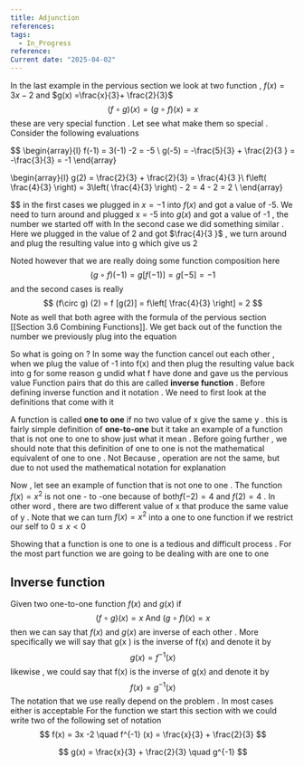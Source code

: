 ```yaml
---
title: Adjunction
references: 
tags:
  - In_Progress
reference: 
Current date: "2025-04-02"
---
```

In the last example in the pervious section we look at two function , $f(x) =3x -  2$ and $g(x) =\frac{x}{3}+ \frac{2}{3}$ 
$$
\left(f\circ g\right)\left(x\right)=\left(g\circ f\right)\left(x\right)=x
$$
these are very special function  . Let see what make them so special . Consider the following evaluations   


$$
\begin{array}{l}
f(-1) = 3(-1) -2  =  -5    \\
g(-5) = -\frac{5}{3} +  \frac{2}{3 }  = -\frac{3}{3}  =  -1 
\end{array}

$$
$$
\begin{array}{l}
 g(2) = \frac{2}{3} + \frac{2}{3}  = \frac{4}{3 }\\
f\left( \frac{4}{3} \right) = 3\left( \frac{4}{3} \right) - 2 =  4 - 2  = 2  \\
\end{array}

$$
in the first cases we plugged in $x = -1$ into $f(x)$ and got a value of -5. We need to turn around and plugged x =  -5 into $g(x)$  and got a  value of  -1 , the number we started off with 
In the second case we did something similar . Here we plugged in the value of 2 and got $\frac{4}{3 }$ , we turn around and plug the resulting value into g which give us 2 

Noted however that we are really doing some function composition here 
$$
(g\circ f) (-1 ) =  g[f(-1)]  = g[-5]  = -1 
$$
and the second cases is really  
$$
(f\circ g) (2)   = f [g(2)]  = f\left[ \frac{4}{3} \right]  = 2  
$$
Note as well that both agree with the formula of the pervious section  [[Section 3.6  Combining Functions]]. We get back out of the function the number we previously  plug  into the equation 

So what is going on ? In some way the function cancel out each other , when we plug the value of -1 into f(x) and then plug the resulting value back into  g  for some reason g undid what f have done and gave us the pervious value 
Function pairs that do this  are called **inverse function** . Before defining inverse function and it notation . We need to first look at the definitions  that come with it 

A function is called  **one to one** if no two value of x give the same y .  this is fairly simple definition of **one-to-one**  but it take an example of a function that is not one to one to show just what it mean . Before going further , we should note that this definition of one to one is not the  mathematical equivalent of one to one . Not  Because , operation are not the same, but due to    not used the mathematical notation for explanation 

Now , let see an example of function that is not one to one . The function $f(x) =  x^2$  is not  one - to -one because of both$f(-2) =4$ and $f( 2)= 4$ . In other word , there are two different value of  x that produce the same value of y . Note that we can turn $f(x) =x^2$ into  a one to one function if we restrict our self to $0\leq x<0$ 

Showing that a function is one to one is a tedious and difficult process . For the most part function we are going to be dealing with are one to one 


##  Inverse function 
Given  two one-to-one function $f(x) \text{ and } g(x)$ if  $$
(f \circ g)(x ) = x  \text{ And } (g\circ f)(x)  = x 
$$
then we can say that $f(x)$ and $g(x)$ are inverse of each other  . More specifically we will say that g(x ) is the inverse of f(x) and denote it by $$
g(x)  = f^{-1}(x) 
$$
likewise , we could say that f(x) is the inverse of g(x) and denote it by 
$$
f(x) = g^{-1}(x)
$$
The notation that we use really depend on the  problem . In  most cases either is   acceptable 
For the function we start this section with we could write two of the following set of notation  
$$
f(x)   =  3x   -2  \quad f^{-1} (x)  =  \frac{x}{3} + \frac{2}{3}
$$

$$
g(x)  =  \frac{x}{3} + \frac{2}{3}  \quad g^{-1} 
$$
 


